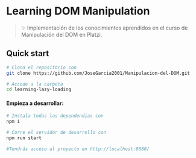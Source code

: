 # Learning DOM Manipulation

> ✨ Implementación de los conocimientos aprendidos en el curso de Manipulación del DOM en Platzi.

## Quick start

```sh
# Clona el repositorio con
git clone https://github.com/JoseGarcia2001/Manipulacion-del-DOM.git

# Accede a la carpeta
cd learning-lazy-loading
```

#### Empieza a desarrollar:

```sh
# Instala todas las dependendias con
npm i

# Corre el servidor de desarrollo con
npm run start

#Tendrás acceso al proyecto en http://localhost:8080/
```
